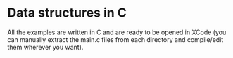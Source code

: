 Data structures in C
======================

All the examples are written in C and are ready to be opened in XCode (you can manually extract the main.c files from each directory and compile/edit them wherever you want).
